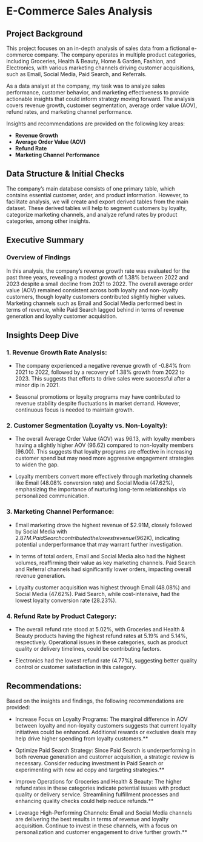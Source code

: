 # E-Commerce Sales Analysis
## Project Background
This project focuses on an in-depth analysis of sales data from a fictional e-commerce company. The company operates in multiple product categories, including Groceries, Health & Beauty, Home & Garden, Fashion, and Electronics, with various marketing channels driving customer acquisitions, such as Email, Social Media, Paid Search, and Referrals.

As a data analyst at the company, my task was to analyze sales performance, customer behavior, and marketing effectiveness to provide actionable insights that could inform strategy moving forward. The analysis covers revenue growth, customer segmentation, average order value (AOV), refund rates, and marketing channel performance.

Insights and recommendations are provided on the following key areas:

- **Revenue Growth** 
- **Average Order Value (AOV)** 
- **Refund Rate** 
- **Marketing Channel Performance** 

## Data Structure & Initial Checks
The company’s main database consists of one primary table, which contains essential customer, order, and product information. However, to facilitate analysis, we will create and export derived tables from the main dataset. These derived tables will help to segment customers by loyalty, categorize marketing channels, and analyze refund rates by product categories, among other insights.

## Executive Summary
### Overview of Findings
In this analysis, the company’s revenue growth rate was evaluated for the past three years, revealing a modest growth of 1.38% between 2022 and 2023 despite a small decline from 2021 to 2022. The overall average order value (AOV) remained consistent across both loyalty and non-loyalty customers, though loyalty customers contributed slightly higher values. Marketing channels such as Email and Social Media performed best in terms of revenue, while Paid Search lagged behind in terms of revenue generation and loyalty customer acquisition.

## Insights Deep Dive
### 1. Revenue Growth Rate Analysis:

* The company experienced a negative revenue growth of -0.84% from 2021 to 2022, followed by a recovery of 1.38% growth from 2022 to 2023. This suggests that efforts to drive sales were successful after a minor dip in 2021.
  
* Seasonal promotions or loyalty programs may have contributed to revenue stability despite fluctuations in market demand. However, continuous focus is needed to maintain growth.
  
### 2. Customer Segmentation (Loyalty vs. Non-Loyalty):

* The overall Average Order Value (AOV) was 96.13, with loyalty members having a slightly higher AOV (96.62) compared to non-loyalty members (96.00). This suggests that loyalty programs are effective in increasing customer spend but may need more aggressive engagement strategies to widen the gap.
  
* Loyalty members convert more effectively through marketing channels like Email (48.08% conversion rate) and Social Media (47.62%), emphasizing the importance of nurturing long-term relationships via personalized communication.

### 3. Marketing Channel Performance:
* Email marketing drove the highest revenue of $2.91M, closely followed by Social Media with $2.87M. Paid Search contributed the lowest revenue ($962K), indicating potential underperformance that may warrant further investigation.
  
* In terms of total orders, Email and Social Media also had the highest volumes, reaffirming their value as key marketing channels. Paid Search and Referral channels had significantly lower orders, impacting overall revenue generation.
  
* Loyalty customer acquisition was highest through Email (48.08%) and Social Media (47.62%). Paid Search, while cost-intensive, had the lowest loyalty conversion rate (28.23%).

### 4. Refund Rate by Product Category:
* The overall refund rate stood at 5.02%, with Groceries and Health & Beauty products having the highest refund rates at 5.19% and 5.14%, respectively. Operational issues in these categories, such as product quality or delivery timelines, could be contributing factors.
  
* Electronics had the lowest refund rate (4.77%), suggesting better quality control or customer satisfaction in this category.
    
## Recommendations:
Based on the insights and findings, the following recommendations are provided:

* Increase Focus on Loyalty Programs: The marginal difference in AOV between loyalty and non-loyalty customers suggests that current loyalty initiatives could be enhanced. Additional rewards or exclusive deals may help drive higher spending from loyalty customers.**

* Optimize Paid Search Strategy: Since Paid Search is underperforming in both revenue generation and customer acquisition, a strategic review is necessary. Consider reducing investment in Paid Search or experimenting with new ad copy and targeting strategies.**

* Improve Operations for Groceries and Health & Beauty: The higher refund rates in these categories indicate potential issues with product quality or delivery service. Streamlining fulfillment processes and enhancing quality checks could help reduce refunds.**

* Leverage High-Performing Channels: Email and Social Media channels are delivering the best results in terms of revenue and loyalty acquisition. Continue to invest in these channels, with a focus on personalization and customer engagement to drive further growth.**

  




